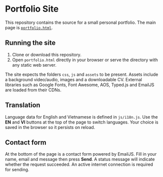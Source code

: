 # Portfolio Site

This repository contains the source for a small personal portfolio. The main page is [`portfolio.html`](portfolio.html).

## Running the site

1. Clone or download this repository.
2. Open `portfolio.html` directly in your browser or serve the directory with any static web server.

The site expects the folders `css`, `js` and `assets` to be present. Assets include a background video/audio, images and a downloadable CV. External libraries such as Google Fonts, Font Awesome, AOS, Typed.js and EmailJS are loaded from their CDNs.

## Translation

Language data for English and Vietnamese is defined in `js/i18n.js`. Use the **EN** and **VI** buttons at the top of the page to switch languages. Your choice is saved in the browser so it persists on reload.

## Contact form

At the bottom of the page is a contact form powered by EmailJS. Fill in your name, email and message then press **Send**. A status message will indicate whether the request succeeded. An active internet connection is required for sending.
